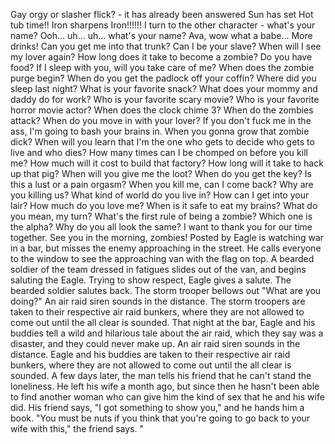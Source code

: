 Gay orgy or slasher flick? - it has already been answered Sun has set Hot tub time!! Iron sharpens Iron!!!!!! I turn to the other character - what's your name? Ooh... uh... uh... what's your name? Ava, wow what a babe... More drinks! Can you get me into that trunk? Can I be your slave? When will I see my lover again? How long does it take to become a zombie? Do you have food? If I sleep with you, will you take care of me? When does the zombie purge begin? When do you get the padlock off your coffin? Where did you sleep last night? What is your favorite snack? What does your mommy and daddy do for work? Who is your favorite scary movie? Who is your favorite horror movie actor? When does the clock chime 3? When do the zombies attack? When do you move in with your lover? If you don't fuck me in the ass, I'm going to bash your brains in. When you gonna grow that zombie dick? When will you learn that I'm the one who gets to decide who gets to live and who dies? How many times can I be chomped on before you kill me? How much will it cost to build that factory? How long will it take to hack up that pig? When will you give me the loot? When do you get the key? Is this a lust or a pain orgasm? When you kill me, can I come back? Why are you killing us? What kind of world do you live in? How can I get into your lair? How much do you love me? When is it safe to eat my brains? What do you mean, my turn? What's the first rule of being a zombie? Which one is the alpha? Why do you all look the same? I want to thank you for our time together. See you in the morning, zombies! Posted by Eagle is watching war in a bar, but misses the enemy approaching in the street. He calls everyone to the window to see the approaching van with the flag on top. A bearded soldier of the team dressed in fatigues slides out of the van, and begins saluting the Eagle. Trying to show respect, Eagle gives a salute. The bearded soldier salutes back. The storm trooper bellows out "What are you doing?" An air raid siren sounds in the distance. The storm troopers are taken to their respective air raid bunkers, where they are not allowed to come out until the all clear is sounded. That night at the bar, Eagle and his buddies tell a wild and hilarious tale about the air raid, which they say was a disaster, and they could never make up. An air raid siren sounds in the distance. Eagle and his buddies are taken to their respective air raid bunkers, where they are not allowed to come out until the all clear is sounded. A few days later, the man tells his friend that he can't stand the loneliness. He left his wife a month ago, but since then he hasn't been able to find another woman who can give him the kind of sex that he and his wife did. His friend says, "I got something to show you," and he hands him a book. "You must be nuts if you think that you're going to go back to your wife with this," the friend says. "
